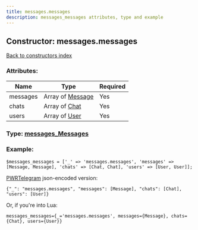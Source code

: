 ```yaml
---
title: messages.messages
description: messages_messages attributes, type and example
---
```

## Constructor: messages.messages  
[Back to constructors index](index.md)



### Attributes:

| Name     |    Type       | Required |
|----------|---------------|----------|
|messages|Array of [Message](../types/Message.md) | Yes|
|chats|Array of [Chat](../types/Chat.md) | Yes|
|users|Array of [User](../types/User.md) | Yes|



### Type: [messages\_Messages](../types/messages_Messages.md)


### Example:

```
$messages_messages = ['_' => 'messages.messages', 'messages' => [Message, Message], 'chats' => [Chat, Chat], 'users' => [User, User]];
```  

[PWRTelegram](https://pwrtelegram.xyz) json-encoded version:

```
{"_": "messages.messages", "messages": [Message], "chats": [Chat], "users": [User]}
```


Or, if you're into Lua:  


```
messages_messages={_='messages.messages', messages={Message}, chats={Chat}, users={User}}

```


